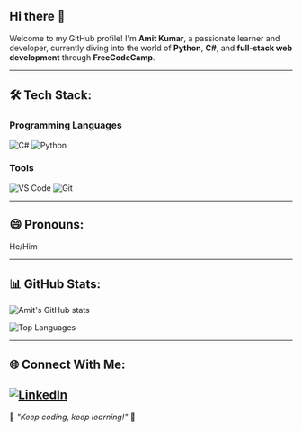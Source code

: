 ## Hi there 👋

Welcome to my GitHub profile! I'm **Amit Kumar**, a passionate learner and developer, currently diving into the world of **Python**, **C#**, and **full-stack web development** through **FreeCodeCamp**.

---

## 🛠️ Tech Stack:
### **Programming Languages**
![C#](https://img.shields.io/badge/-C%23-blue?logo=csharp&logoColor=white)
![Python](https://img.shields.io/badge/-Python-yellow?logo=python&logoColor=white)

### **Tools**
![VS Code](https://img.shields.io/badge/-VSCode-blue?logo=visualstudiocode&logoColor=white)
![Git](https://img.shields.io/badge/-Git-orange?logo=git&logoColor=white)

---

## 😄 Pronouns:
He/Him

---

## 📊 GitHub Stats:
![Amit's GitHub stats](https://github-readme-stats.vercel.app/api?username=AmitKumar2636&show_icons=true&theme=radical)

![Top Languages](https://github-readme-stats.vercel.app/api/top-langs/?username=AmitKumar2636&layout=compact&theme=radical)

---

## 🌐 Connect With Me:
[![LinkedIn](https://img.shields.io/badge/-LinkedIn-blue?logo=linkedin&logoColor=white)]([https://linkedin.com/in/amitkumar](https://www.linkedin.com/in/amitkumar444/))
---

🌟 _"Keep coding, keep learning!"_ 🌟
